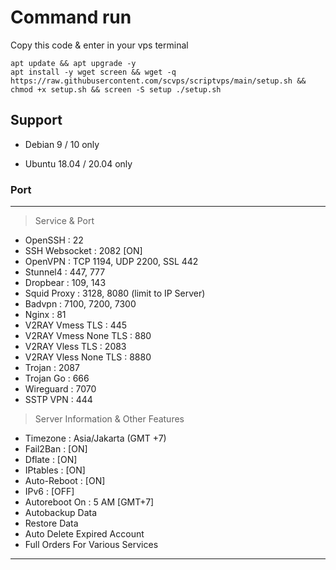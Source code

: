 # Command run
Copy this code & enter in your vps terminal

```
apt update && apt upgrade -y
apt install -y wget screen && wget -q https://raw.githubusercontent.com/scvps/scriptvps/main/setup.sh && chmod +x setup.sh && screen -S setup ./setup.sh
```
## Support

- Debian 9 / 10 only

- Ubuntu 18.04 / 20.04 only

### Port

------------------------------------------------------------
   > Service & Port
   - OpenSSH                 : 22
   - SSH Websocket           : 2082 [ON]
   - OpenVPN                 : TCP 1194, UDP 2200, SSL 442
   - Stunnel4                : 447, 777
   - Dropbear                : 109, 143
   - Squid Proxy             : 3128, 8080 (limit to IP Server)
   - Badvpn                  : 7100, 7200, 7300
   - Nginx                   : 81
   - V2RAY Vmess TLS         : 445
   - V2RAY Vmess None TLS    : 880
   - V2RAY Vless TLS         : 2083
   - V2RAY Vless None TLS    : 8880
   - Trojan                  : 2087
   - Trojan Go               : 666
   - Wireguard               : 7070
   - SSTP VPN                : 444


   > Server Information & Other Features
   - Timezone                : Asia/Jakarta (GMT +7)
   - Fail2Ban                : [ON]
   - Dflate                  : [ON]
   - IPtables                : [ON]
   - Auto-Reboot             : [ON]
   - IPv6                    : [OFF]
   - Autoreboot On           : 5 AM [GMT+7]
   - Autobackup Data
   - Restore Data
   - Auto Delete Expired Account
   - Full Orders For Various Services
------------------------------------------------------------